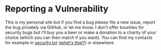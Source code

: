 # Reporting a Vulnerability

This is my personal site but if you find a bug please file a new issue, report the bug privately via GitHub, or let me know.
I don't offer bounties for security bugs but I'll buy you a beer or make a donation to a charity of your choice (which you can then match if you want).
You can find my contacts for example in [security.txt](https://www.michalspacek.cz/.well-known/security.txt) ([*what's that?*](https://www.michalspacek.com/what-is-security.txt-and-why-you-should-have-one)) or elsewhere.
